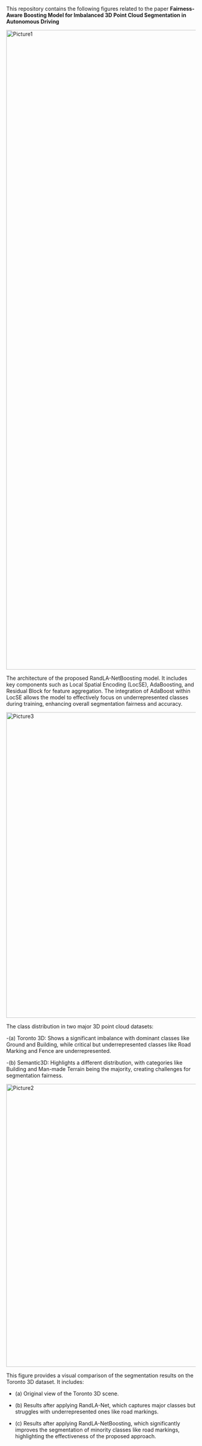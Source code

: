 This repository contains the following figures related to the paper **Fairness-Aware Boosting Model for Imbalanced 3D Point Cloud Segmentation in Autonomous Driving**

<img width="1695" alt="Picture1" src="https://github.com/user-attachments/assets/df466e5f-1858-4267-bde1-58c7a6c3986f" />


The architecture of the proposed RandLA-NetBoosting model. It includes key components such as Local Spatial Encoding (LocSE), AdaBoosting, and Residual Block for feature aggregation. The integration of AdaBoost within LocSE allows the model to effectively focus on underrepresented classes during training, enhancing overall segmentation fairness and accuracy.

<img width="810" alt="Picture3" src="https://github.com/user-attachments/assets/45f1f237-ff29-4f80-9c06-907773437e27" />


The class distribution in two major 3D point cloud datasets:

-(a) Toronto 3D: Shows a significant imbalance with dominant classes like Ground and Building, while critical but underrepresented classes like Road Marking and Fence are underrepresented.

-(b) Semantic3D: Highlights a different distribution, with categories like Building and Man-made Terrain being the majority, creating challenges for segmentation fairness.


<img width="750" alt="Picture2" src="https://github.com/user-attachments/assets/e76b62ae-e917-4b47-a48f-d4364f835eec" />


This figure provides a visual comparison of the segmentation results on the Toronto 3D dataset. It includes:

- (a) Original view of the Toronto 3D scene.

- (b) Results after applying RandLA-Net, which captures major classes but struggles with underrepresented ones like road markings.

- (c) Results after applying RandLA-NetBoosting, which significantly improves the segmentation of minority classes like road markings, highlighting the effectiveness of the proposed approach.
